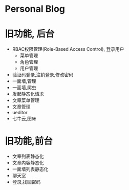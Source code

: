 # Personal Blog

# 旧功能, 后台
- RBAC权限管理(Role-Based Access Control), 登录用户
    - 菜单管理
    - 角色管理
    - 用户管理
- 验证码登录,注销登录,修改密码
- 一面墙,管理
- 一面墙,爬虫
- 发起静态化请求
- 文章菜单管理
- 文章管理
- ueditor
- 七牛云,图床

# 旧功能,前台
- 文章列表静态化
- 文章内容静态化
- 一面墙列表静态化
- 聊天室
- 登录,找回密码



